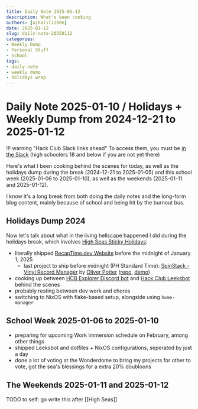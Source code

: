 ```yaml
---
title: Daily Note 2025-01-12
description: What's been cooking
authors: [ajhalili2006]
date: 2025-01-12
slug: daily-note-20250112
categories:
- Weekly Dump
- Personal Stuff
- School
tags:
- daily note
- weekly dump
- holidays wrap
---
```


# Daily Note 2025-01-10 / Holidays + Weekly Dump from 2024-12-21 to 2025-01-12

!!! warning "Hack Club Slack links ahead"
    To access them, you must be [in the Slack](https://hackclub.com/slack) (high schoolers 18 and below if you are not yet there)

Here's what I been cooking behind the scenes for today, as well as
the holidays dump during the break (2024-12-21 to 2025-01-05) and this
school week (2025-01-06 to 2025-01-10), as well as the weekends
(2025-01-11 and 2025-01-12).

I know it's a long break from both doing the daily notes and the long-form
blog content, mainly because of school and being hit by the burnout bus.

## Holidays Dump 2024

Now let's talk about what in the living hellscape happened I did during the holidays
break, which involves [High Seas Sticky Holidays](https://hackclub.slack.com/archives/C07TNAZGMHS/p1734472089956779):

* literally shipped [RecapTime.dev Website](https://github.com/recaptime-dev/website/tree/labs/mkdocs-material) before the midnight of January 1, 2025
    * last project to ship before midnight (PH Standard Time): [SpinStack - Vinyl Record Manager](https://hackclub.slack.com/archives/C07UA18MXBJ/p1735660732744849) by [Oliver Potter](https://hackclub.slack.com/team/U078VEJRBR7) ([repo](https://github.com/opott/SpinStack), [demo](https://github.com/opott/SpinStack))
* cooking up between [HCB Explorer Discord bot](https://github.com/recaptime-dev/hcb-explorer-discord) and [Hack Club Leeksbot](https://github.com/recaptime-dev/hackclub-leeksbot) behind the scenes
* probably resting between dev work and chores
* switching to NixOS with flake-based setup, alongside using `home-manager`

## School Week 2025-01-06 to 2025-01-10

* preparing for upcoming Work Immersion schedule on February, among other things
* shipped Leeksbot and dotfiles + NixOS configurations, seperated by just a day
* done a lot of voting at the Wonderdome to bring my projects for other to vote, got the sea's blessings for a extra 20% doubloons

## The Weekends 2025-01-11 and 2025-01-12

TODO to self: go write this after [[High Seas]]
